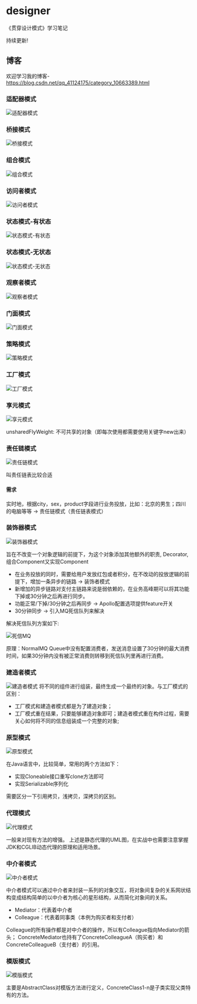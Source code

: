 # designer

《贯穿设计模式》学习笔记

持续更新!

## 博客

欢迎学习我的博客-https://blog.csdn.net/qq_41124175/category_10663389.html

### 适配器模式
![适配器模式](./imgs/适配器模式.png)

### 桥接模式
![桥接模式](./imgs/桥接模式.png)

### 组合模式
![组合模式](./imgs/组合模式.png)

### 访问者模式
![访问者模式](./imgs/访问者模式.png)

### 状态模式-有状态
![状态模式-有状态](./imgs/状态模式-有状态.png)

### 状态模式-无状态
![状态模式-无状态](./imgs/状态模式-无状态.png)

### 观察者模式
![观察者模式](./imgs/观察者模式.png)

### 门面模式
![门面模式](./imgs/门面模式.png)

### 策略模式
![策略模式](./imgs/策略模式.png)

### 工厂模式
![工厂模式](./imgs/工厂模式.png)

### 享元模式
![享元模式](./imgs/享元模式.png)

unsharedFlyWeight: 不可共享的对象（即每次使用都需要使用关键字new出来）

### 责任链模式
![责任链模式](./imgs/责任链模式.png) 

叫责任链表比较合适

#### 需求

实时地，根据city，sex，product字段进行业务投放，比如：北京的男生；四川的电脑等等 → 责任链模式（责任链表模式）

### 装饰器模式

![装饰器模式](./imgs/装饰器模式.png)

旨在不改变一个对象逻辑的前提下，为这个对象添加其他额外的职责, Decorator,组合Component又实现Component

- 在业务投放的同时，需要给用户发放红包或者积分，在不改动的投放逻辑的前提下，增加一条异步的链路 → 装饰者模式
- 新增加的异步链路对支付主链路来说是弱依赖的，在业务高峰期可以将其功能下掉或30分钟之后再进行同步。
- 功能正常/下掉/30分钟之后再同步 → Apollo配置选项提供feature开关
- 30分钟同步 → 引入MQ死信队列来解决

解决死信队列方案如下:

![死信MQ](./imgs/死信处理延时消息.png)

原理：NormalMQ Queue中没有配置消费者，发送消息设置了30分钟的最大消费时间，如果30分钟内没有被正常消费则转移到死信队列里再进行消费。

### 建造者模式

![建造者模式](./imgs/建造者模式.png)
将不同的组件进行组装，最终生成一个最终的对象。与工厂模式的区别：

- 工厂模式和建造者模式都是为了建造对象；
- 工厂模式重在结果，只要能够建造对象即可；建造者模式重在构件过程，需要关心如何将不同的信息组装成一个完整的对象;

### 原型模式

![原型模式](./imgs/原型模式.png)

在Java语言中，比较简单，常用的两个方法如下：

- 实现Cloneable接口重写clone方法即可
- 实现Serializable序列化

需要区分一下引用拷贝，浅拷贝，深拷贝的区别。

### 代理模式

![代理模式](./imgs/代理模式.png)

一般来对现有方法的增强。 上述是静态代理的UML图，在实战中也需要注意掌握JDK和CGLIB动态代理的原理和适用场景。

### 中介者模式

![中介者模式](./imgs/中介者模式.png)

中介者模式可以通过中介者来封装一系列的对象交互，将对象间复杂的关系网状结构变成结构简单的以中介者为核心的星形结构，从而简化对象间的关系。
- Mediator：代表着中介者
- Colleague：代表着同事类（本例为购买者和支付者）

Colleague的所有操作都是对中介者的操作，所以有Colleague指向Mediator的箭头；
ConcreteMediator也持有了ConcreteColleagueA（购买者）和ConcreteColleagueB（支付者）的引用。

### 模版模式

![模版模式](./imgs/模版模式.png)

主要是AbstractClass对模版方法进行定义，ConcreteClass1-n是子类实现父类特有的方法。